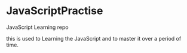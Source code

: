 # JavaScriptPractise
JavaScript Learning repo 

this is used to Learning the JavaScript and to master it over a period of time.
